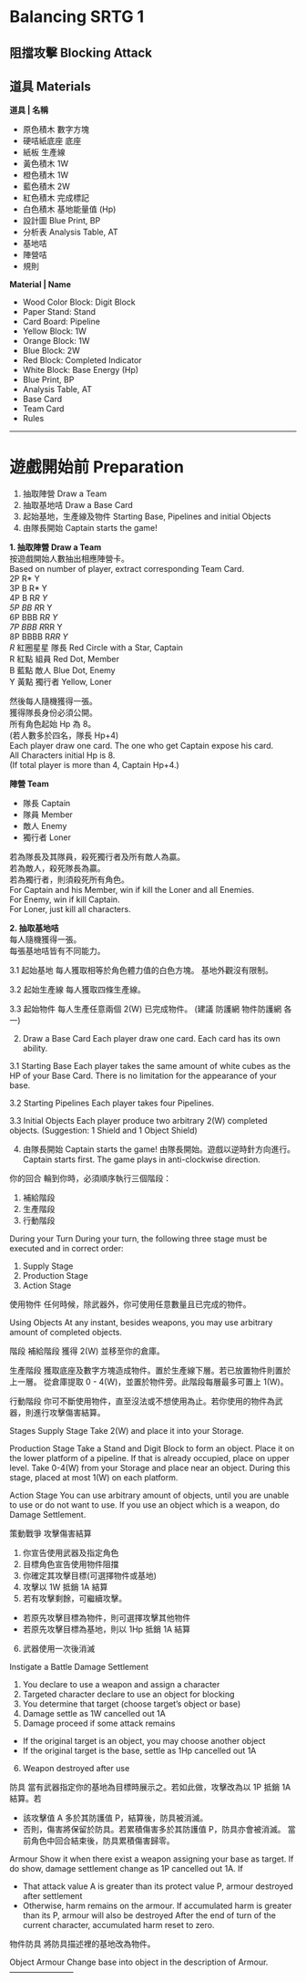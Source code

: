 # Balancing SRTG 1
## 阻擋攻擊 Blocking Attack
  
## 道具 Materials

**道具 | 名稱**
- 原色積木 數字方塊   
- 硬咭紙底座 底座    
- 紙板 生產線    
- 黃色積木 1W   
- 橙色積木 1W   
- 藍色積木 2W   
- 紅色積木 完成標記   
- 白色積木 基地能量值 (Hp)  
- 設計圖 Blue Print, BP    
- 分析表 Analysis Table, AT    
- 基地咭   
- 陣營咭   
- 規則  

**Material | Name**
- Wood Color Block: Digit Block   
- Paper Stand: Stand    
- Card Board: Pipeline    
- Yellow Block: 1W    
- Orange Block: 1W    
- Blue Block: 2W    
- Red Block: Completed Indicator    
- White Block: Base Energy (Hp)   
- Blue Print, BP    
- Analysis Table, AT    
- Base Card   
- Team Card   
- Rules     

***

# 遊戲開始前 Preparation
1. 抽取陣營 Draw a Team 
2. 抽取基地咭 Draw a Base Card
3. 起始基地，生產線及物件 Starting Base, Pipelines and initial Objects
4. 由隊長開始 Captain starts the game!

**1. 抽取陣營 Draw a Team**   
按遊戲開始人數抽出相應陣營卡。   
Based on number of player, extract corresponding Team Card.     
2P R* Y   
3P B R* Y   
4P B R*R Y    
5P BB R*R Y   
6P BBB R*R Y    
7P BBB R*RR Y   
8P BBBB R*RR Y    
R* 紅圈星星 隊長 Red Circle with a Star, Captain    
R 紅點 組員 Red Dot, Member   
B 藍點 敵人 Blue Dot, Enemy   
Y 黃點 獨行者 Yellow, Loner    

然後每人隨機獲得一張。   
獲得隊長身份必須公開。   
所有角色起始 Hp 為 8。    
(若人數多於四名，隊長 Hp+4)   
Each player draw one card. The one who get Captain expose his card.     
All Characters initial Hp is 8.   
(If total player is more than 4, Captain Hp+4.)   

**陣營 Team**
* 隊長 Captain    
* 隊員 Member   
* 敵人 Enemy    
* 獨行者 Loner   
    
若為隊長及其隊員，殺死獨行者及所有敵人為贏。    
若為敵人，殺死隊長為贏。    
若為獨行者，則須殺死所有角色。   
For Captain and his Member, win if kill the Loner and all Enemies.    
For Enemy, win if kill Captain.   
For Loner, just kill all characters.    
 
**2. 抽取基地咭**    
每人隨機獲得一張。   
每張基地咭皆有不同能力。    

 3.1 起始基地
每人獲取相等於角色體力值的白色方塊。
基地外觀沒有限制。

 3.2 起始生產線
每人獲取四條生產線。

 3.3 起始物件
每人生產任意兩個 2(W) 已完成物件。
(建議 防護網 物件防護網 各一)


 2. Draw a Base Card
Each player draw one card. 
Each card has its own ability.

 3.1 Starting Base
Each player takes the same amount of white cubes as the HP of your Base Card. There is no limitation for the appearance of your base. 

 3.2 Starting Pipelines
Each player takes four Pipelines.

 3.3 Initial Objects
Each player produce two arbitrary 2(W) completed objects. 
(Suggestion: 1 Shield and 1 Object Shield)

 4. 由隊長開始 Captain starts the game!
由隊長開始。遊戲以逆時針方向進行。
Captain starts first. The game plays in anti-clockwise direction.


你的回合
輪到你時，必須順序執行三個階段：
1. 補給階段
2. 生產階段
3. 行動階段

During your Turn
During your turn, the following three stage must be executed and in correct order: 
1. Supply Stage
2. Production Stage
3. Action Stage

使用物件
任何時候，除武器外，你可使用任意數量且已完成的物件。

Using Objects
At any instant, besides weapons, you may use arbitrary amount of completed objects. 


階段
補給階段
獲得 2(W) 並移至你的倉庫。

生產階段
獲取底座及數字方塊造成物件。置於生產線下層。若已放置物件則置於上一層。
從倉庫提取 0 - 4(W)，並置於物件旁。此階段每層最多可置上 1(W)。

行動階段
你可不斷使用物件，直至沒法或不想使用為止。若你使用的物件為武器，則進行攻擊傷害結算。


Stages
Supply Stage
Take 2(W) and place it into your Storage.

Production Stage
Take a Stand and Digit Block to form an object. Place it on the lower platform of a pipeline. If that is already occupied, place on upper level. 
Take 0-4(W) from your Storage and place near an object. During this stage, placed at most 1(W) on each platform. 

Action Stage
You can use arbitrary amount of objects, until you are unable to use or do not want to use. If you use an object which is a weapon, do Damage Settlement.


策動戰爭
攻擊傷害結算
1. 你宣告使用武器及指定角色
2. 目標角色宣告使用物件阻擋
3. 你確定其攻擊目標(可選擇物件或基地)
4. 攻擊以 1W 抵銷 1A 結算
5. 若有攻擊剩餘，可繼續攻擊。
* 若原先攻擊目標為物件，則可選擇攻擊其他物件
* 若原先攻擊目標為基地，則以 1Hp 抵銷 1A 結算
6. 武器使用一次後消滅

Instigate a Battle
Damage Settlement 
1. You declare to use a weapon and assign a character
2. Targeted character declare to use an object for blocking
3. You determine that target (choose target’s object or base)
4. Damage settle as 1W cancelled out 1A
5. Damage proceed if some attack remains
* If the original target is an object, you may choose another object
* If the original target is the base, settle as 1Hp cancelled out 1A
6. Weapon destroyed after use


防具
當有武器指定你的基地為目標時展示之。若如此做，攻擊改為以 1P 抵銷 1A 結算。若
* 該攻擊值 A 多於其防護值 P，結算後，防具被消滅。
* 否則，傷害將保留於防具。若累積傷害多於其防護值 P，防具亦會被消滅。
當前角色中回合結束後，防具累積傷害歸零。

Armour
Show it when there exist a weapon assigning your base as target. If do show, damage settlement change as 1P cancelled out 1A. If
* That attack value A is greater than its protect value P, armour destroyed after settlement 
* Otherwise, harm remains on the armour. If accumulated harm is greater than its P, armour will also be destroyed
After the end of turn of the current character, accumulated harm reset to zero. 


物件防具
將防具描述裡的基地改為物件。

Object Armour 
Change base into object in the description of Armour.
————————
